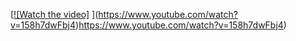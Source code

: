 [[![Watch the video]]([https://www.youtube.com/watch?v=dQw4w9WgXcQ](https://youtu.be/158h7dwFbj4)https://youtu.be/158h7dwFbj4)
](https://www.youtube.com/watch?v=158h7dwFbj4)https://www.youtube.com/watch?v=158h7dwFbj4)
